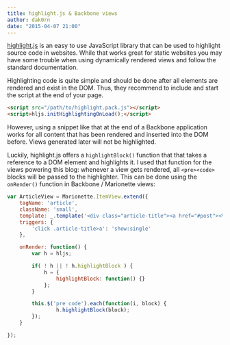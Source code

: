 ```yaml
---
title: highlight.js & Backbone views
author: dak0rn
date: "2015-04-07 21:00"
---
```


[highlight.js](https://highlightjs.org/) is an easy to use JavaScript library
that can be used to highlight source code in websites. While that works great
for static websites you may have some trouble when using dynamically rendered
views and follow the standard documentation.

Highlighting code is quite simple and should be done after all elements are
rendered and exist in the DOM. Thus, they recommend to include and start
the script at the end of your page.

```html
<script src="/path/to/highlight.pack.js"></script>
<script>hljs.initHighlightingOnLoad();</script>
```

However, using a snippet like that at the end of a Backbone application works for
all content that has been rendered and inserted into the DOM before. Views generated
later will not be highlighted.

Luckily, highlight.js offers a `highlightBlock()` function that that takes a reference
to a DOM element and highlights it.
I used that function for the views powering this blog: whenever a view gets
rendered, all `<pre><code>` blocks will be passed to the highlighter. This can be
done using the `onRender()` function in Backbone / Marionette views:

```javascript
var ArticleView = Marionette.ItemView.extend({
    tagName: 'article',
    className: 'small',
    template: _.template('<div class="article-title"><a href="#post"><%=title%></a></div><div class="article-content"><%=contents%></div>'),
    triggers: {
        'click .article-title>a': 'show:single'
    },

    onRender: function() {
        var h = hljs;

        if( ! h || ! h.highlightBlock ) {
            h = {
                highlightBlock: function() {}
            };
        }

        this.$('pre code').each(function(i, block) {
                h.highlightBlock(block);
        });
    }

});
```
